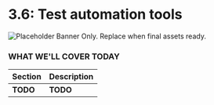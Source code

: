 # 3.6: Test automation tools

![Placeholder Banner Only. Replace when final assets ready.](_media/day-06.png)

### WHAT WE'LL COVER TODAY

| Section | Description |
| ------- | ----------- |
| **TODO** | **TODO**  |
